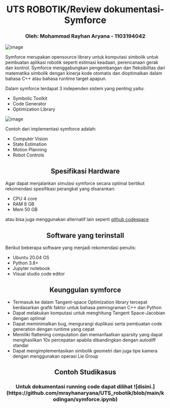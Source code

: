 <h1 align="center">UTS ROBOTIK/Review dokumentasi- Symforce</h1>
<h3 align="center">Oleh: Mohammad Rayhan Aryana - 1103194042</h3>

![image](https://symforce.org/docs/static/images/symforce_banner.png#gh-light-mode-only)

Symforce merupakan opensource library untuk komputasi simbolik untuk pembuatan aplikasi robotik seperti estimasi keadaan, perencanaan gerak dan kontrol. Symforce menggabungkan pengembangan dan fleksibilitas dari matematika simbolik dengan kinerja kode otomatis dan dioptimalkan dalam bahasa C++ atau bahasa runtime target apapun.

Dalam symforce terdapat 3 independen sistem yang penting yaitu:
- Symbolic Toolkit
- Code Generator
- Optimization Library 

![image](https://symforce.org/docs/static/images/symforce_diagram.png)

Contoh dari implementasi symforce adalah:
- Computer Vision
- State Estimation
- Motion Planning
- Robot Controls

<h2 align="center">Spesifikasi Hardware</h2>

Agar dapat menjalankan simulasi symforce secara optimal bertikut rekomendasi spesifikasi perangkat yang disarankan:

- CPU 4 core
- RAM 8 GB
- Mem 50 GB

atau bisa juga menggunakan alternatif lain seperti [github codespace](https://github.com/features/codespaces)

<h2 align="center">Software yang terinstall</h2>

Berikut beberapa software yang menjadi rekomendasi penulis:

- Ubuntu 20.04 OS
- Python 3.8+
- Jupyter notebook
- Visual studio code editor

<h2 align="center">Keunggulan symforce</h2>

- Termasuk ke dalam Tangent-space Optimization library tercepat berdasarkan grafik faktor untuk bahasa pemrograman C++ dan Python
- Dapat melakukan komputasi untuk menghitung Tangent Space-Jacobian dengan optimal
- Dapat meminimalkan bug, mengurangi duplikasi serta pembuatan code generation dengan runtime yang cepat
- Memiliki flattening computation dan memanfaatkan sparsity yang dapat menghasilkan 10x percepatan apabila dibandingkan dengan autodiff standar
- Dapat mengimplementasikan simbolik geometri dan juga tipe kamera dengan menggunakan operasi Lie Group

<h2 align="center">Contoh Studikasus</h2>
<h3 align="center">Untuk dokumentasi running code dapat dilihat ![disini.](https://github.com/mrayhanaryana/UTS_robotik/blob/main/kodingan/symforce.ipynb)</h3>








